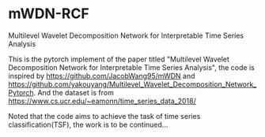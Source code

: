 # mWDN-RCF
Multilevel Wavelet Decomposition Network for Interpretable Time Series Analysis

This is the pytorch implement of the paper titled "Multilevel Wavelet Decomposition Network for Interpretable Time Series Analysis", the code is inspired by https://github.com/JacobWang95/mWDN and https://github.com/yakouyang/Multilevel_Wavelet_Decomposition_Network_Pytorch. And the dataset is from https://www.cs.ucr.edu/~eamonn/time_series_data_2018/

Noted that the code aims to achieve the task of time series classification(TSF), the work is to be continued...
